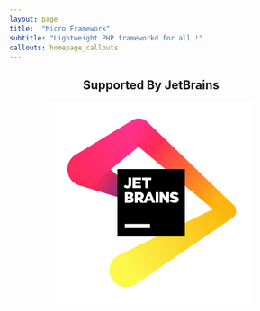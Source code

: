 ```yaml
---
layout: page
title:  "Micro Framework"
subtitle: "Lightweight PHP frameworkd for all !"
callouts: homepage_callouts
---
```


<div align="center">
  
  ## Supported By JetBrains
  [![JetBrains](/assets/jb_beam.svg)](https://jetbrains.com)

</div>
